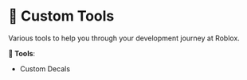 # 🎉 Custom Tools
Various tools to help you through your development journey at Roblox.

**🚀 Tools**:
* Custom Decals

